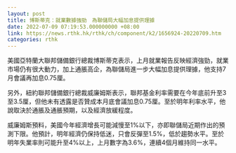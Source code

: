```yaml
---
layout: post
title: 博斯蒂克：就業數據強勁　為聯儲局大幅加息提供理據
date: 2022-07-09 07:19:53.000000000 +08:00
link: https://news.rthk.hk/rthk/ch/component/k2/1656924-20220709.htm
categories: rthk
---
```


美國亞特蘭大聯邦儲備銀行總裁博斯蒂克表示，上月就業報告反映經濟強勁，就業市場仍有很大動力，加上通脹高企，為聯儲局進一步大幅加息提供理據，他支持7月會議再加息0.75厘。

另外，紐約聯邦儲備銀行總裁威廉姆斯表示，聯邦基金利率需要在今年底前升至3至3.5厘，但他未有透露是否贊成本月底會議加息0.75厘。至於明年利率水平，他說取決於通脹及通脹預期，以及經濟放緩程度。

威廉姆斯預料，美國今年經濟增長可能減慢至1%以下，亦即聯儲局近期作出的預測下限。他預計，明年經濟仍保持低迷，只會反彈至1.5%，低於趨勢水平。至於明年失業率則可能升至4%以上，上月數字為3.6%，連續4個月維持同一水平。
